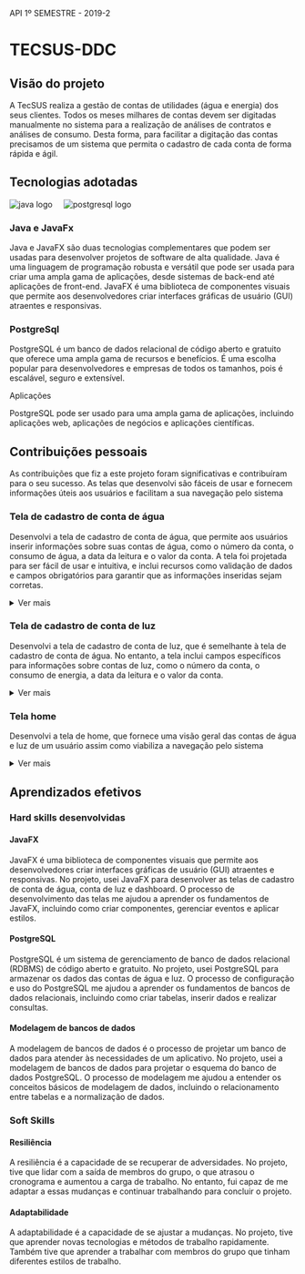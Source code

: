 API 1º SEMESTRE - 2019-2

<h1>TECSUS-DDC</h1>
<h2>Visão do projeto</h2>

<p>A TecSUS realiza a gestão de contas de utilidades (água e energia) dos seus clientes. Todos os meses milhares de contas devem ser digitadas manualmente no sistema para a realização de análises de contratos e análises de consumo. Desta forma, para facilitar a digitação das contas precisamos de um sistema que permita o cadastro de cada conta de forma rápida e ágil.</p>

<h2>Tecnologias adotadas </h2>

<div align="left">
  <img src="https://cdn.jsdelivr.net/gh/devicons/devicon/icons/java/java-original.svg" height="40" alt="java logo"  />
  <img width="12" />
  <img src="https://cdn.jsdelivr.net/gh/devicons/devicon/icons/postgresql/postgresql-original.svg" height="40" alt="postgresql logo"  />
</div>
<h3>
Java e JavaFx
</h3>
<p>
Java e JavaFX são duas tecnologias complementares que podem ser usadas para desenvolver projetos de software de alta qualidade. Java é uma linguagem de programação robusta e versátil que pode ser usada para criar uma ampla gama de aplicações, desde sistemas de back-end até aplicações de front-end. JavaFX é uma biblioteca de componentes visuais que permite aos desenvolvedores criar interfaces gráficas de usuário (GUI) atraentes e responsivas.
</p>
<h3>
PostgreSql
</h3>
<p>
PostgreSQL é um banco de dados relacional de código aberto e gratuito que oferece uma ampla gama de recursos e benefícios. É uma escolha popular para desenvolvedores e empresas de todos os tamanhos, pois é escalável, seguro e extensível.

Aplicações

PostgreSQL pode ser usado para uma ampla gama de aplicações, incluindo aplicações web, aplicações de negócios e aplicações científicas.
</p>

<h2>Contribuições pessoais</h2>
<p>
As contribuições que fiz a este projeto foram significativas e contribuíram para o seu sucesso. As telas que desenvolvi são fáceis de usar e fornecem informações úteis aos usuários e facilitam a sua navegação pelo sistema
</p>
<h3>Tela de cadastro de conta de água</h3>
<p>Desenvolvi a tela de cadastro de conta de água, que permite aos usuários inserir informações sobre suas contas de água, como o número da conta, o consumo de água, a data da leitura e o valor da conta. A tela foi projetada para ser fácil de usar e intuitiva, e inclui recursos como validação de dados e campos obrigatórios para garantir que as informações inseridas sejam corretas. </p>
<details>
    <summary>Ver mais</summary>
    <img src="./images/conta-agua.png">
</details>
<p></p>
<h3>Tela de cadastro de conta de luz</h3>
<p>
Desenvolvi a tela de cadastro de conta de luz, que é semelhante à tela de cadastro de conta de água. No entanto, a tela inclui campos específicos para informações sobre contas de luz, como o número da conta, o consumo de energia, a data da leitura e o valor da conta. </p>
<details>
    <summary>Ver mais</summary>
    <img src="./images/conta-luz.png">
</details>
<h3>Tela home</h3>
<p>
Desenvolvi a tela de home, que fornece uma visão geral das contas de água e luz de um usuário assim como viabiliza a navegação pelo sistema</p>
<details>
    <summary>Ver mais</summary>
    <img src="./images/dash.png">
</details>

<h2>Aprendizados efetivos</h2>
<h3>Hard skills desenvolvidas</h3>
<h4>JavaFX</h4>
<p>JavaFX é uma biblioteca de componentes visuais que permite aos desenvolvedores criar interfaces gráficas de usuário (GUI) atraentes e responsivas. No projeto, usei JavaFX para desenvolver as telas de cadastro de conta de água, conta de luz e dashboard. O processo de desenvolvimento das telas me ajudou a aprender os fundamentos de JavaFX, incluindo como criar componentes, gerenciar eventos e aplicar estilos.</p>
<h4>PostgreSQL</h4>
<p>PostgreSQL é um sistema de gerenciamento de banco de dados relacional (RDBMS) de código aberto e gratuito. No projeto, usei PostgreSQL para armazenar os dados das contas de água e luz. O processo de configuração e uso do PostgreSQL me ajudou a aprender os fundamentos de bancos de dados relacionais, incluindo como criar tabelas, inserir dados e realizar consultas.
<h4>Modelagem de bancos de dados</h4>
<p>A modelagem de bancos de dados é o processo de projetar um banco de dados para atender às necessidades de um aplicativo. No projeto, usei a modelagem de bancos de dados para projetar o esquema do banco de dados PostgreSQL. O processo de modelagem me ajudou a entender os conceitos básicos de modelagem de dados, incluindo o relacionamento entre tabelas e a normalização de dados.
</p>

<h3>
Soft Skills
</h3>
<h4>Resiliência</h4>
<p>A resiliência é a capacidade de se recuperar de adversidades. No projeto, tive que lidar com a saída de membros do grupo, o que atrasou o cronograma e aumentou a carga de trabalho. No entanto, fui capaz de me adaptar a essas mudanças e continuar trabalhando para concluir o projeto.</p>
<h4>Adaptabilidade</h4>
<p>A adaptabilidade é a capacidade de se ajustar a mudanças. No projeto, tive que aprender novas tecnologias e métodos de trabalho rapidamente. Também tive que aprender a trabalhar com membros do grupo que tinham diferentes estilos de trabalho.</p>